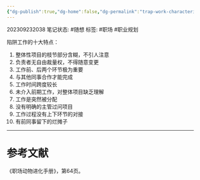 ```yaml
---
{"dg-publish":true,"dg-home":false,"dg-permalink":"trap-work-characteristics","permalink":"/trap-work-characteristics/","dgPassFrontmatter":true}
---
```


202309232038
笔记状态: #随想
标签: #职场 #职业规划 

陷阱工作的十大特点：
1. 整体性项目的枝节部分含糊，不引人注意
2. 负责者无自由裁量权，不得随意变更
3. 工作前、后两个环节极为重要
4. 与其他同事合作才能完成
5. 工作时间跨度较长
6. 未介入前期工作，对整体项目缺乏理解
7. 工作是突然被分配
8. 没有明确的主管过问项目
9. 工作过程没有上下环节的对接
10. 有前同事留下的烂摊子

---
# 参考文献

《职场动物进化手册》，第64页。